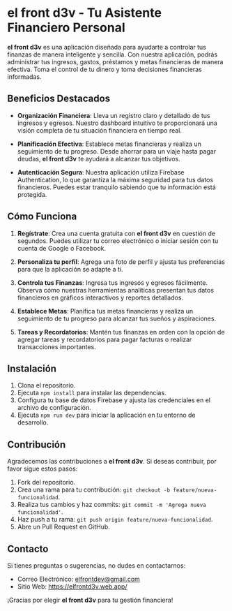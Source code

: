 # el front d3v - Tu Asistente Financiero Personal

**el front d3v** es una aplicación diseñada para ayudarte a controlar tus finanzas de manera inteligente y sencilla. Con nuestra aplicación, podrás administrar tus ingresos, gastos, préstamos y metas financieras de manera efectiva. Toma el control de tu dinero y toma decisiones financieras informadas.

## Beneficios Destacados

- **Organización Financiera**: Lleva un registro claro y detallado de tus ingresos y egresos. Nuestro dashboard intuitivo te proporcionará una visión completa de tu situación financiera en tiempo real.

- **Planificación Efectiva**: Establece metas financieras y realiza un seguimiento de tu progreso. Desde ahorrar para un viaje hasta pagar deudas, **el front d3v** te ayudará a alcanzar tus objetivos.

- **Autenticación Segura**: Nuestra aplicación utiliza Firebase Authentication, lo que garantiza la máxima seguridad para tus datos financieros. Puedes estar tranquilo sabiendo que tu información está protegida.

## Cómo Funciona

1. **Regístrate**: Crea una cuenta gratuita con **el front d3v** en cuestión de segundos. Puedes utilizar tu correo electrónico o iniciar sesión con tu cuenta de Google o Facebook.

2. **Personaliza tu perfil**: Agrega una foto de perfil y ajusta tus preferencias para que la aplicación se adapte a ti.

3. **Controla tus Finanzas**: Ingresa tus ingresos y egresos fácilmente. Observa cómo nuestras herramientas analíticas presentan tus datos financieros en gráficos interactivos y reportes detallados.

4. **Establece Metas**: Planifica tus metas financieras y realiza un seguimiento de tu progreso para alcanzar tus sueños y aspiraciones.

5. **Tareas y Recordatorios**: Mantén tus finanzas en orden con la opción de agregar tareas y recordatorios para pagar facturas o realizar transacciones importantes.

## Instalación

1. Clona el repositorio.
2. Ejecuta `npm install` para instalar las dependencias.
3. Configura tu base de datos Firebase y ajusta las credenciales en el archivo de configuración.
4. Ejecuta `npm run dev` para iniciar la aplicación en tu entorno de desarrollo.

## Contribución

Agradecemos las contribuciones a **el front d3v**. Si deseas contribuir, por favor sigue estos pasos:

1. Fork del repositorio.
2. Crea una rama para tu contribución: `git checkout -b feature/nueva-funcionalidad`.
3. Realiza tus cambios y haz commits: `git commit -m 'Agrega nueva funcionalidad'`.
4. Haz push a tu rama: `git push origin feature/nueva-funcionalidad`.
5. Abre un Pull Request en GitHub.

## Contacto

Si tienes preguntas o sugerencias, no dudes en contactarnos:

- Correo Electrónico: elfrontdev@gmail.com
- Sitio Web: https://elfrontd3v.web.app/

¡Gracias por elegir **el front d3v** para tu gestión financiera!
